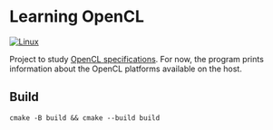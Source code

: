 # Learning OpenCL

[![Linux](https://github.com/andreperezmaselco/learning-OpenCL/actions/workflows/linux.yml/badge.svg)](https://github.com/andreperezmaselco/learning-OpenCL/actions/workflows/linux.yml)

Project to study [OpenCL specifications](https://www.khronos.org/registry/OpenCL).
For now, the program prints information about the OpenCL platforms available on the host.

## Build

```
cmake -B build && cmake --build build
```
